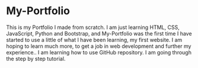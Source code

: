 # My-Portfolio
This is my Portfolio I made from scratch.  I am just learning HTML, CSS, JavaScript, Python and Bootstrap, and My-Portfolio was the first time I have started to use a little of what I have been learning, my first website.  I am hoping to learn much more, to get a job in web development and further my experience..
I am learning how to use GitHub repository.  I am going through the step by step tutorial.
